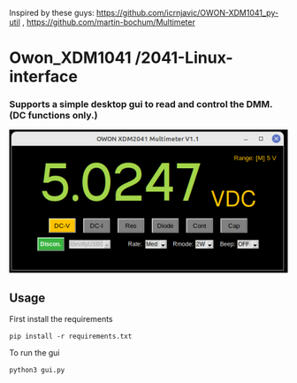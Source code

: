 Inspired by these guys:
https://github.com/icrnjavic/OWON-XDM1041_py-util , 
https://github.com/martin-bochum/Multimeter



# Owon_XDM1041 /2041-Linux-interface
### Supports a simple desktop gui to read and control the DMM. (DC functions only.)</br>
![GUI](DMM1.1.png)



## Usage </br>
First install the requirements
```shell
pip install -r requirements.txt
```

To run the gui
```shell
python3 gui.py
```

